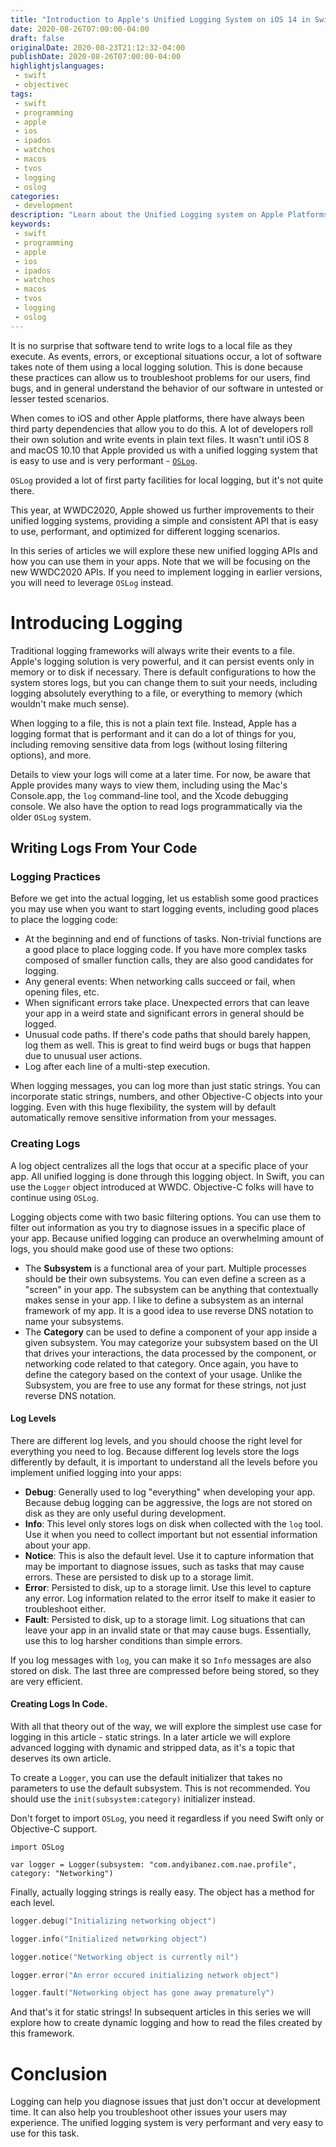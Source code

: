 ```yaml
---
title: "Introduction to Apple's Unified Logging System on iOS 14 in Swift"
date: 2020-08-26T07:00:00-04:00
draft: false
originalDate: 2020-08-23T21:12:32-04:00
publishDate: 2020-08-26T07:00:00-04:00
highlightjslanguages:
 - swift
 - objectivec
tags:
 - swift
 - programming
 - apple
 - ios
 - ipados
 - watchos
 - macos
 - tvos
 - logging
 - oslog
categories:
 - development
description: "Learn about the Unified Logging system on Apple Platforms."
keywords:
 - swift
 - programming
 - apple
 - ios
 - ipados
 - watchos
 - macos
 - tvos
 - logging
 - oslog
---
```



It is no surprise that software tend to write logs to a local file as they execute. As events, errors, or exceptional situations occur, a lot of software takes note of them using a local logging solution. This is done because these practices can allow us to troubleshoot problems for our users, find bugs, and in general understand the behavior of our software in untested or lesser tested scenarios.

When comes to iOS and other Apple platforms, there have always been third party dependencies that allow you to do this. A lot of developers roll their own solution and write events in plain text files. It wasn't until iOS 8 and macOS 10.10 that Apple provided us with a unified logging system that is easy to use and is very performant - [`OSLog`](https://developer.apple.com/documentation/os/oslog).

`OSLog` provided a lot of first party facilities for local logging, but it's not quite there.

This year, at WWDC2020, Apple showed us further improvements to their unified logging systems, providing a simple and consistent API that is easy to use, performant, and optimized for different logging scenarios.

In this series of articles we will explore these new unified logging APIs and how you can use them in your apps. Note that we will be focusing on the new WWDC2020 APIs. If you need to implement logging in earlier versions, you will need to leverage `OSLog` instead.

# Introducing Logging

Traditional logging frameworks will always write their events to a file. Apple's logging solution is very powerful, and it can persist events only in memory or to disk if necessary. There is default configurations to how the system stores logs, but you can change them to suit your needs, including logging absolutely everything to a file, or everything to memory (which wouldn't make much sense).

When logging to a file, this is not a plain text file. Instead, Apple has a logging format that is performant and it can do a lot of things for you, including removing sensitive data from logs (without losing filtering options), and more.

Details to view your logs will come at a later time. For now, be aware that Apple provides many ways to view them, including using the Mac's Console.app, the `log` command-line tool, and the Xcode debugging console. We also have the option to read logs programmatically via the older `OSLog` system.

## Writing Logs From Your Code

### Logging Practices

Before we get into the actual logging, let us establish some good practices you may use when you want to start logging events, including good places to place the logging code:

* At the beginning and end of functions of tasks. Non-trivial functions are a good place to place logging code. If you have more complex tasks composed of smaller function calls, they are also good candidates for logging.
* Any general events: When networking calls succeed or fail, when opening files, etc.
* When significant errors take place. Unexpected errors that can leave your app in a weird state and significant errors in general should be logged.
* Unusual code paths. If there's code paths that should barely happen, log them as well. This is great to find weird bugs or bugs that happen due to unusual user actions.
* Log after each line of a multi-step execution.

When logging messages, you can log more than just static strings. You can incorporate static strings, numbers, and other Objective-C objects into your logging. Even with this huge flexibility, the system will by default automatically remove sensitive information from your messages.

### Creating Logs

A log object centralizes all the logs that occur at a specific place of your app. All unified logging is done through this logging object. In Swift, you can use the `Logger` object introduced at WWDC. Objective-C folks will have to continue using `OSLog`.

Logging objects come with two basic filtering options. You can use them to filter out information as you try to diagnose issues in a specific place of your app. Because unified logging can produce an overwhelming amount of logs, you should make good use of these two options:

* The **Subsystem** is a functional area of your part. Multiple processes should be their own subsystems. You can even define a screen as a "screen" in your app. The subsystem can be anything that contextually makes sense in your app. I like to define a subsystem as an internal framework of my app. It is a good idea to use reverse DNS notation to name your subsystems.
* The **Category** can be used to define a component of your app inside a given subsystem. You may categorize your subsystem based on the UI that drives your interactions, the data processed by the component, or networking code related to that category. Once again, you have to define the category based on the context of your usage. Unlike the Subsystem, you are free to use any format for these strings, not just reverse DNS notation.

#### Log Levels

There are different log levels, and you should choose the right level for everything you need to log. Because different log levels store the logs differently by default, it is important to understand all the levels before you implement unified logging into your apps:

* **Debug**: Generally used to log "everything" when developing your app. Because debug logging can be aggressive, the logs are not stored on disk as they are only useful during development.
* **Info**: This level only stores logs on disk when collected with the `log` tool. Use it when you need to collect important but not essential information about your app.
* **Notice**: This is also the default level. Use it to capture information that may be important to diagnose issues, such as tasks that may cause errors. These are persisted to disk up to a storage limit.
* **Error**: Persisted to disk, up to a storage limit. Use this level to capture any error. Log information related to the error itself to make it easier to troubleshoot either.
* **Fault**:  Persisted to disk, up to a storage limit. Log situations that can leave your app in an invalid state or that may cause bugs. Essentially, use this to log harsher conditions than simple errors.

If you log messages with `log`, you can make it so `Info` messages are also stored on disk. The last three are compressed before being stored, so they are very efficient.

#### Creating Logs In Code.

With all that theory out of the way, we will explore the simplest use case for logging in this article - static strings. In a later article we will explore advanced logging with dynamic and stripped data, as it's a topic that deserves its own article.

To create a `Logger`, you can use the default initializer that takes no parameters to use the default subsystem. This is not recommended. You should use the `init(subsystem:category)` initializer instead. 

Don't forget to import `OSLog`, you need it regardless if you need Swift only or Objective-C support.

```
import OSLog

var logger = Logger(subsystem: "com.andyibanez.com.nae.profile", category: "Networking")
```

Finally, actually logging strings is really easy. The object has a method for each level.

```swift
logger.debug("Initializing networking object")

logger.info("Initialized networking object")

logger.notice("Networking object is currently nil")

logger.error("An error occured initializing network object")

logger.fault("Networking object has gone away prematurely")
```

And that's it for static strings! In subsequent articles in this series we will explore how to create dynamic logging and how to read the files created by this framework.

# Conclusion

Logging can help you diagnose issues that just don't occur at development time. It can also help you troubleshoot other issues your users may experience. The unified logging system is very performant and very easy to use for this task.
